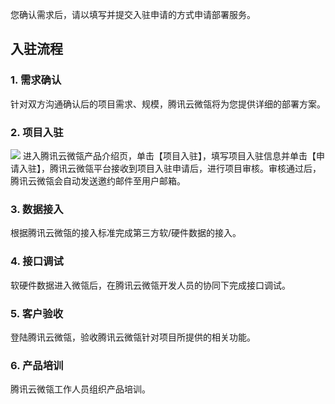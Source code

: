 您确认需求后，请以填写并提交入驻申请的方式申请部署服务。

## 入驻流程

### 1.	需求确认

针对双方沟通确认后的项目需求、规模，腾讯云微瓴将为您提供详细的部署方案。

### 2.	项目入驻

![](https://main.qcloudimg.com/raw/6974662e733fbb27c1b3fecd4ea5551d.png)
进入腾讯云微瓴产品介绍页，单击【项目入驻】，填写项目入驻信息并单击【申请入驻】，腾讯云微瓴平台接收到项目入驻申请后，进行项目审核。审核通过后，腾讯云微瓴会自动发送邀约邮件至用户邮箱。

### 3.	数据接入

根据腾讯云微瓴的接入标准完成第三方软/硬件数据的接入。

### 4.	接口调试

软硬件数据进入微瓴后，在腾讯云微瓴开发人员的协同下完成接口调试。

### 5.	客户验收

登陆腾讯云微瓴，验收腾讯云微瓴针对项目所提供的相关功能。

### 6.	产品培训

腾讯云微瓴工作人员组织产品培训。

